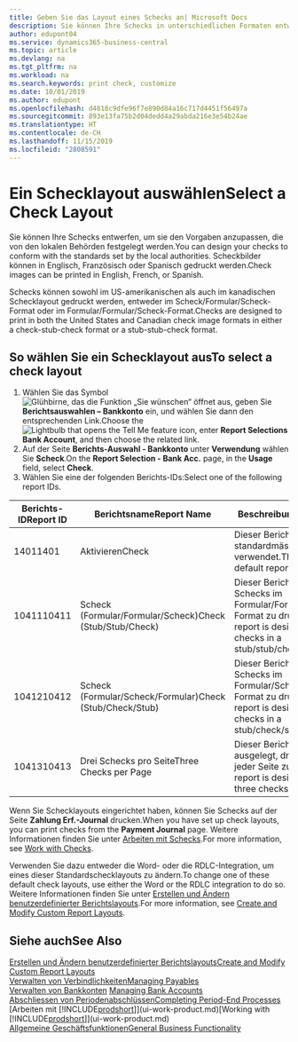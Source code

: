 ```yaml
---
title: Geben Sie das Layout eines Schecks an| Microsoft Docs
description: Sie können Ihre Schecks in unterschiedlichen Formaten entwerfen und drucken, um Standards zu entsprechen.
author: edupont04
ms.service: dynamics365-business-central
ms.topic: article
ms.devlang: na
ms.tgt_pltfrm: na
ms.workload: na
ms.search.keywords: print check, customize
ms.date: 10/01/2019
ms.author: edupont
ms.openlocfilehash: d4818c9dfe96f7e890d84a16c717d4451f56497a
ms.sourcegitcommit: 893e13fa75b2d04dedd4a29abda216e3e54b24ae
ms.translationtype: HT
ms.contentlocale: de-CH
ms.lasthandoff: 11/15/2019
ms.locfileid: "2808591"
---
```

# <a name="select-a-check-layout"></a><span data-ttu-id="35f38-103">Ein Schecklayout auswählen</span><span class="sxs-lookup"><span data-stu-id="35f38-103">Select a Check Layout</span></span>
<span data-ttu-id="35f38-104">Sie können Ihre Schecks entwerfen, um sie den Vorgaben anzupassen, die von den lokalen Behörden festgelegt werden.</span><span class="sxs-lookup"><span data-stu-id="35f38-104">You can design your checks to conform with the standards set by the local authorities.</span></span> <span data-ttu-id="35f38-105">Scheckbilder können in Englisch, Französisch oder Spanisch gedruckt werden.</span><span class="sxs-lookup"><span data-stu-id="35f38-105">Check images can be printed in English, French, or Spanish.</span></span>

<span data-ttu-id="35f38-106">Schecks können sowohl im US-amerikanischen als auch im kanadischen Schecklayout gedruckt werden, entweder im Scheck/Formular/Scheck-Format oder im Formular/Formular/Scheck-Format.</span><span class="sxs-lookup"><span data-stu-id="35f38-106">Checks are designed to print in both the United States and Canadian check image formats in either a check-stub-check format or a stub-stub-check format.</span></span>

## <a name="to-select-a-check-layout"></a><span data-ttu-id="35f38-107">So wählen Sie ein Schecklayout aus</span><span class="sxs-lookup"><span data-stu-id="35f38-107">To select a check layout</span></span>
1. <span data-ttu-id="35f38-108">Wählen Sie das Symbol ![Glühbirne, das die Funktion „Sie wünschen“ öffnet](media/ui-search/search_small.png "Tell Me-Funktion") aus, geben Sie **Berichtsauswahlen – Bankkonto** ein, und wählen Sie dann den entsprechenden Link.</span><span class="sxs-lookup"><span data-stu-id="35f38-108">Choose the ![Lightbulb that opens the Tell Me feature](media/ui-search/search_small.png "Tell me what you want to do") icon, enter **Report Selections Bank Account**, and then choose the related link.</span></span>
2. <span data-ttu-id="35f38-109">Auf der Seite **Berichts-Auswahl - Bankkonto** unter **Verwendung** wählen Sie **Scheck**.</span><span class="sxs-lookup"><span data-stu-id="35f38-109">On the **Report Selection - Bank Acc.** page, in the **Usage** field, select **Check**.</span></span>
3. <span data-ttu-id="35f38-110">Wählen Sie eine der folgenden Berichts-IDs:</span><span class="sxs-lookup"><span data-stu-id="35f38-110">Select one of the following report IDs.</span></span>

| <span data-ttu-id="35f38-111">Berichts-ID</span><span class="sxs-lookup"><span data-stu-id="35f38-111">Report ID</span></span> | <span data-ttu-id="35f38-112">Berichtsname</span><span class="sxs-lookup"><span data-stu-id="35f38-112">Report Name</span></span> | <span data-ttu-id="35f38-113">Beschreibung</span><span class="sxs-lookup"><span data-stu-id="35f38-113">Description</span></span> |
| --- | --- | --- |
| <span data-ttu-id="35f38-114">1401</span><span class="sxs-lookup"><span data-stu-id="35f38-114">1401</span></span> |<span data-ttu-id="35f38-115">Aktivieren</span><span class="sxs-lookup"><span data-stu-id="35f38-115">Check</span></span> |<span data-ttu-id="35f38-116">Dieser Bericht wird standardmässig verwendet.</span><span class="sxs-lookup"><span data-stu-id="35f38-116">This is the default report.</span></span> |
| <span data-ttu-id="35f38-117">10411</span><span class="sxs-lookup"><span data-stu-id="35f38-117">10411</span></span> |<span data-ttu-id="35f38-118">Scheck (Formular/Formular/Scheck)</span><span class="sxs-lookup"><span data-stu-id="35f38-118">Check (Stub/Stub/Check)</span></span> |<span data-ttu-id="35f38-119">Dieser Bericht dient dazu, Schecks im Formular/Formular/Scheck-Format zu drucken.</span><span class="sxs-lookup"><span data-stu-id="35f38-119">This report is designed to print checks in a stub/stub/check format.</span></span> |
| <span data-ttu-id="35f38-120">10412</span><span class="sxs-lookup"><span data-stu-id="35f38-120">10412</span></span> |<span data-ttu-id="35f38-121">Scheck (Formular/Scheck/Formular)</span><span class="sxs-lookup"><span data-stu-id="35f38-121">Check (Stub/Check/Stub)</span></span> |<span data-ttu-id="35f38-122">Dieser Bericht dient dazu, Schecks im Formular/Scheck/Formular-Format zu drucken.</span><span class="sxs-lookup"><span data-stu-id="35f38-122">This report is designed to print checks in a stub/check/stub format.</span></span> |
| <span data-ttu-id="35f38-123">10413</span><span class="sxs-lookup"><span data-stu-id="35f38-123">10413</span></span> |<span data-ttu-id="35f38-124">Drei Schecks pro Seite</span><span class="sxs-lookup"><span data-stu-id="35f38-124">Three Checks per Page</span></span> |<span data-ttu-id="35f38-125">Dieser Bericht ist dafür ausgelegt, drei Schecks auf jeder Seite zu drucken.</span><span class="sxs-lookup"><span data-stu-id="35f38-125">This report is designed to print three checks on each page.</span></span> |

<span data-ttu-id="35f38-126">Wenn Sie Schecklayouts eingerichtet haben, können Sie Schecks auf der Seite **Zahlung Erf.-Journal** drucken.</span><span class="sxs-lookup"><span data-stu-id="35f38-126">When you have set up check layouts, you can print checks from the **Payment Journal** page.</span></span> <span data-ttu-id="35f38-127">Weitere Informationen finden Sie unter [Arbeiten mit Schecks](payables-how-work-checks.md).</span><span class="sxs-lookup"><span data-stu-id="35f38-127">For more information, see [Work with Checks](payables-how-work-checks.md).</span></span>

<span data-ttu-id="35f38-128">Verwenden Sie dazu entweder die Word- oder die RDLC-Integration, um eines dieser Standardschecklayouts zu ändern.</span><span class="sxs-lookup"><span data-stu-id="35f38-128">To change one of these default check layouts, use either the Word or the RDLC integration to do so.</span></span> <span data-ttu-id="35f38-129">Weitere Informationen finden Sie unter [Erstellen und Ändern benutzerdefinierter Berichtslayouts](ui-how-create-custom-report-layout.md).</span><span class="sxs-lookup"><span data-stu-id="35f38-129">For more information, see [Create and Modify Custom Report Layouts](ui-how-create-custom-report-layout.md).</span></span>

## <a name="see-also"></a><span data-ttu-id="35f38-130">Siehe auch</span><span class="sxs-lookup"><span data-stu-id="35f38-130">See Also</span></span>
[<span data-ttu-id="35f38-131">Erstellen und Ändern benutzerdefinierter Berichtslayouts</span><span class="sxs-lookup"><span data-stu-id="35f38-131">Create and Modify Custom Report Layouts</span></span>](ui-how-create-custom-report-layout.md)  
[<span data-ttu-id="35f38-132">Verwalten von Verbindlichkeiten</span><span class="sxs-lookup"><span data-stu-id="35f38-132">Managing Payables</span></span>](payables-manage-payables.md)  
<span data-ttu-id="35f38-133">[Verwalten von Bankkonten](bank-manage-bank-accounts.md) </span><span class="sxs-lookup"><span data-stu-id="35f38-133">[Managing Bank Accounts](bank-manage-bank-accounts.md) </span></span>  
[<span data-ttu-id="35f38-134">Abschliessen von Periodenabschlüssen</span><span class="sxs-lookup"><span data-stu-id="35f38-134">Completing Period-End Processes</span></span>](year-how-complete-period-end-processes.md)  
<span data-ttu-id="35f38-135">[Arbeiten mit [!INCLUDE[prodshort](includes/prodshort.md)]](ui-work-product.md)</span><span class="sxs-lookup"><span data-stu-id="35f38-135">[Working with [!INCLUDE[prodshort](includes/prodshort.md)]](ui-work-product.md)</span></span>  
[<span data-ttu-id="35f38-136">Allgemeine Geschäftsfunktionen</span><span class="sxs-lookup"><span data-stu-id="35f38-136">General Business Functionality</span></span>](ui-across-business-areas.md)
